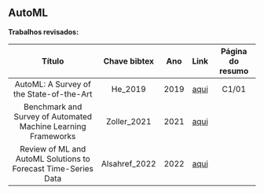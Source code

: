 ## AutoML

**Trabalhos revisados:**


| Título | Chave bibtex | Ano | Link | Página do resumo |
|:------:|:-------:|:---:|:----:|:----------------:|
|AutoML: A Survey of the State-of-the-Art|He_2019|2019|[aqui](https://arxiv.org/abs/1908.00709)|C1/01|
|Benchmark and Survey of Automated Machine Learning Frameworks|Zoller_2021|2021|[aqui](https://arxiv.org/abs/1904.12054)|        |
|Review of ML and AutoML Solutions to Forecast Time-Series Data|Alsahref_2022|2022|[aqui](https://link.springer.com/article/10.1007/s11831-022-09765-0)|        |


